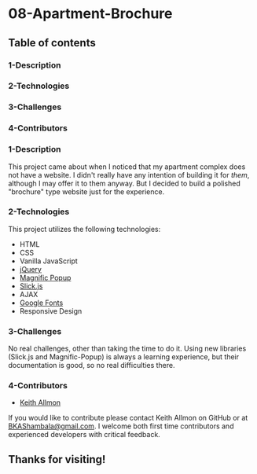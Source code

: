 # 08-Apartment-Brochure
  
## Table of contents
  
### 1-Description
### 2-Technologies
### 3-Challenges
### 4-Contributors

### 1-Description
This project came about when I noticed that my apartment complex does not have a website. I didn't really have any intention of building it for *them*, although I may offer it to them anyway. But I decided to build a polished "brochure" type website just for the experience.

### 2-Technologies
  This project utilizes the following technologies:
- HTML
- CSS
- Vanilla JavaScript
- [jQuery](https://jquery.com/)
- [Magnific Popup](http://dimsemenov.com/plugins/magnific-popup/)
- [Slick.js](http://kenwheeler.github.io/slick/)
- AJAX
- [Google Fonts](https://fonts.google.com/)
- Responsive Design

### 3-Challenges
No real challenges, other than taking the time to do it. Using new libraries (Slick.js and Magnific-Popup) is always a learning experience, but their documentation is good, so no real difficulties there.

### 4-Contributors
- [Keith Allmon](https://github.com/Strangebrewer/)

If you would like to contribute please contact Keith Allmon on GitHub or at BKAShambala@gmail.com. I welcome both first time contributors and experienced developers with critical feedback.

## Thanks for visiting!